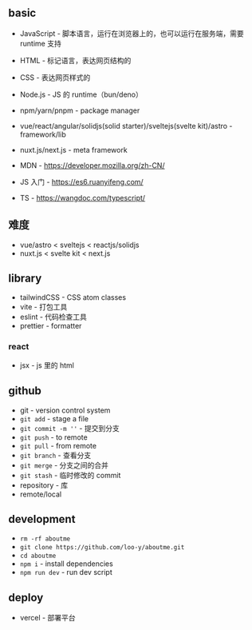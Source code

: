 ## basic

- JavaScript - 脚本语言，运行在浏览器上的，也可以运行在服务端，需要 runtime 支持
- HTML - 标记语言，表达网页结构的
- CSS - 表达网页样式的
- Node.js - JS 的 runtime（bun/deno）
- npm/yarn/pnpm - package manager
- vue/react/angular/solidjs(solid starter)/sveltejs(svelte kit)/astro - framework/lib
- nuxt.js/next.js - meta framework

- MDN - https://developer.mozilla.org/zh-CN/
- JS 入门 - https://es6.ruanyifeng.com/
- TS - https://wangdoc.com/typescript/

## 难度

- vue/astro < sveltejs < reactjs/solidjs
- nuxt.js < svelte kit < next.js

## library

- tailwindCSS - CSS atom classes
- vite - 打包工具
- eslint - 代码检查工具
- prettier - formatter

### react

- jsx - js 里的 html

## github

- git - version control system
- `git add` - stage a file
- `git commit -m ''` - 提交到分支
- `git push` - to remote
- `git pull` - from remote
- `git branch` - 查看分支
- `git merge` - 分支之间的合并
- `git stash` - 临时修改的 commit
- repository - 库
- remote/local

## development

- `rm -rf aboutme`
- `git clone https://github.com/loo-y/aboutme.git`
- `cd aboutme`
- `npm i` - install dependencies
- `npm run dev` - run dev script

## deploy

- vercel - 部署平台
